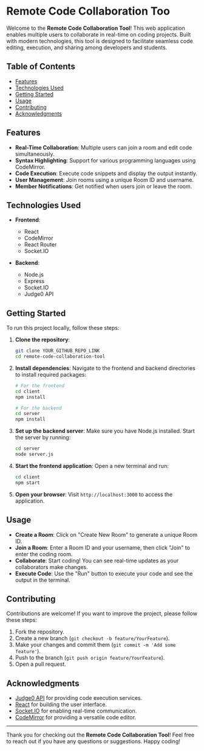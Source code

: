 # Remote Code Collaboration Too
Welcome to the **Remote Code Collaboration Tool**! This web application enables multiple users to collaborate in real-time on coding projects. Built with modern technologies, this tool is designed to facilitate seamless code editing, execution, and sharing among developers and students.

## Table of Contents

- [Features](#features)
- [Technologies Used](#technologies-used)
- [Getting Started](#getting-started)
- [Usage](#usage)
- [Contributing](#contributing)
- [Acknowledgments](#acknowledgments)

## Features

- **Real-Time Collaboration**: Multiple users can join a room and edit code simultaneously.
- **Syntax Highlighting**: Support for various programming languages using CodeMirror.
- **Code Execution**: Execute code snippets and display the output instantly.
- **User Management**: Join rooms using a unique Room ID and username.
- **Member Notifications**: Get notified when users join or leave the room.

## Technologies Used

- **Frontend**: 
  - React
  - CodeMirror
  - React Router
  - Socket.IO

- **Backend**:
  - Node.js
  - Express
  - Socket.IO
  - Judge0 API

## Getting Started

To run this project locally, follow these steps:

1. **Clone the repository**:
   ```bash
   git clone YOUR_GITHUB_REPO_LINK
   cd remote-code-collaboration-tool
   ```

2. **Install dependencies**:
   Navigate to the frontend and backend directories to install required packages:
   ```bash
   # For the frontend
   cd client
   npm install

   # For the backend
   cd server
   npm install
   ```

3. **Set up the backend server**:
   Make sure you have Node.js installed. Start the server by running:
   ```bash
   cd server
   node server.js
   ```

4. **Start the frontend application**:
   Open a new terminal and run:
   ```bash
   cd client
   npm start
   ```

5. **Open your browser**:
   Visit `http://localhost:3000` to access the application.

## Usage

- **Create a Room**: Click on "Create New Room" to generate a unique Room ID.
- **Join a Room**: Enter a Room ID and your username, then click "Join" to enter the coding room.
- **Collaborate**: Start coding! You can see real-time updates as your collaborators make changes.
- **Execute Code**: Use the "Run" button to execute your code and see the output in the terminal.

## Contributing

Contributions are welcome! If you want to improve the project, please follow these steps:

1. Fork the repository.
2. Create a new branch (`git checkout -b feature/YourFeature`).
3. Make your changes and commit them (`git commit -m 'Add some feature'`).
4. Push to the branch (`git push origin feature/YourFeature`).
5. Open a pull request.

## Acknowledgments

- [Judge0 API](https://judge0.com/) for providing code execution services.
- [React](https://reactjs.org/) for building the user interface.
- [Socket.IO](https://socket.io/) for enabling real-time communication.
- [CodeMirror](https://codemirror.net/) for providing a versatile code editor.

---

Thank you for checking out the **Remote Code Collaboration Tool**! Feel free to reach out if you have any questions or suggestions. Happy coding!
```


